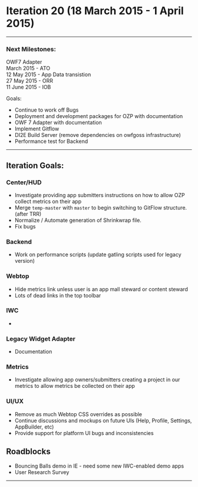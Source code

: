 # Iteration 20 (18 March 2015 - 1 April 2015)

*** 
### Next Milestones:
OWF7 Adapter
<br>   March 2015 - ATO
<br> 12 May 2015 - App Data transistion
<br>27 May 2015 - ORR
<br>11 June 2015 - IOB

Goals:
* Continue to work off Bugs
* Deployment and development packages for OZP with documentation
* OWF 7 Adapter with documentation
* Implement Gitflow
* DI2E Build Server (remove dependencies on owfgoss infrastructure)
* Performance test for Backend
***

## Iteration Goals:

### Center/HUD
* Investigate providing app submitters instructions on how to allow OZP collect metrics on their app 
* Merge `temp-master` with `master` to begin switching to GitFlow structure. (after TRR)
* Normalize / Automate generation of Shrinkwrap file. 
* Fix bugs

### Backend
* Work on performance scripts (update gatling scripts used for legacy version)

### Webtop
* Hide metrics link unless user is an app mall steward or content steward
* Lots of dead links in the top toolbar

### IWC
* 

### Legacy Widget Adapter
* Documentation

### Metrics
* Investigate allowing app owners/submitters creating a project in our metrics to allow metrics be collected on their app

### UI/UX
* Remove as much Webtop CSS overrides as possible
* Continue discussions and mockups on future UIs (Help, Profile, Settings, AppBuilder, etc)
* Provide support for platform UI bugs and inconsistencies

## Roadblocks
* Bouncing Balls demo in IE - need some new IWC-enabled demo apps
* User Research Survey

***